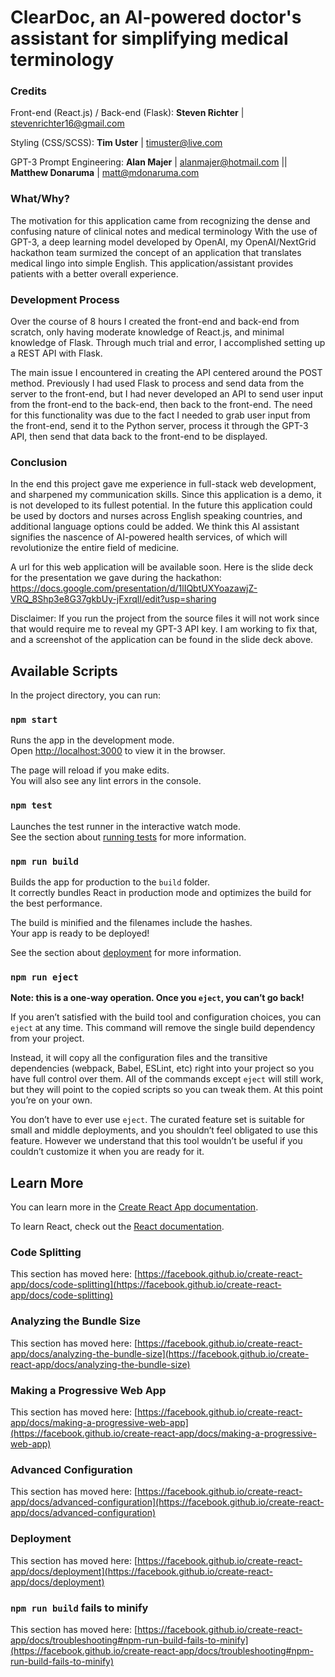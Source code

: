 # ClearDoc, an AI-powered doctor's assistant for simplifying medical terminology

### Credits
Front-end (React.js) / Back-end (Flask): **Steven Richter** | stevenrichter16@gmail.com

Styling (CSS/SCSS): **Tim Uster** | timuster@live.com

GPT-3 Prompt Engineering: **Alan Majer** | alanmajer@hotmail.com ||
                          **Matthew Donaruma** | matt@mdonaruma.com

### What/Why?
The motivation for this application came from recognizing the dense and confusing nature of clinical notes and medical terminology With the use of GPT-3, a deep learning model developed by OpenAI, my OpenAI/NextGrid hackathon team surmized the concept of an application that translates medical lingo into simple English. This application/assistant provides patients with a better overall experience.  

### Development Process

Over the course of 8 hours I created the front-end and back-end from scratch, only having moderate knowledge of React.js, and minimal knowledge of Flask. Through much trial and error, I accomplished setting up a REST API with Flask.

The main issue I encountered in creating the API centered around the POST method. Previously I had used Flask to process and send data from the server to the front-end, but I had never developed an API to send user input from the front-end to the back-end, then back to the front-end. The need for this functionality was due to the fact I needed to grab user input from the front-end, send it to the Python server, process it through the GPT-3 API, then send that data back to the front-end to be displayed. 

### Conclusion

In the end this project gave me experience in full-stack web development, and sharpened my communication skills. Since this application is a demo, it is not developed to its fullest potential. In the future this application could be used by doctors and nurses across English speaking countries, and additional language options could be added. We think this AI assistant signifies the nascence of AI-powered health services, of which will revolutionize the entire field of medicine.  

A url for this web application will be available soon. Here is the slide deck for the presentation we gave during the hackathon: https://docs.google.com/presentation/d/1lIQbtUXYoazawjZ-VRQ_8Shp3e8G37gkbUy-jFxrqlI/edit?usp=sharing

Disclaimer: If you run the project from the source files it will not work since that would require me to reveal my GPT-3 API key. I am working to fix that, and a screenshot of the application can be found in the slide deck above.

## Available Scripts

In the project directory, you can run:

### `npm start`

Runs the app in the development mode.\
Open [http://localhost:3000](http://localhost:3000) to view it in the browser.

The page will reload if you make edits.\
You will also see any lint errors in the console.

### `npm test`

Launches the test runner in the interactive watch mode.\
See the section about [running tests](https://facebook.github.io/create-react-app/docs/running-tests) for more information.

### `npm run build`

Builds the app for production to the `build` folder.\
It correctly bundles React in production mode and optimizes the build for the best performance.

The build is minified and the filenames include the hashes.\
Your app is ready to be deployed!

See the section about [deployment](https://facebook.github.io/create-react-app/docs/deployment) for more information.

### `npm run eject`

**Note: this is a one-way operation. Once you `eject`, you can’t go back!**

If you aren’t satisfied with the build tool and configuration choices, you can `eject` at any time. This command will remove the single build dependency from your project.

Instead, it will copy all the configuration files and the transitive dependencies (webpack, Babel, ESLint, etc) right into your project so you have full control over them. All of the commands except `eject` will still work, but they will point to the copied scripts so you can tweak them. At this point you’re on your own.

You don’t have to ever use `eject`. The curated feature set is suitable for small and middle deployments, and you shouldn’t feel obligated to use this feature. However we understand that this tool wouldn’t be useful if you couldn’t customize it when you are ready for it.

## Learn More

You can learn more in the [Create React App documentation](https://facebook.github.io/create-react-app/docs/getting-started).

To learn React, check out the [React documentation](https://reactjs.org/).

### Code Splitting

This section has moved here: [https://facebook.github.io/create-react-app/docs/code-splitting](https://facebook.github.io/create-react-app/docs/code-splitting)

### Analyzing the Bundle Size

This section has moved here: [https://facebook.github.io/create-react-app/docs/analyzing-the-bundle-size](https://facebook.github.io/create-react-app/docs/analyzing-the-bundle-size)

### Making a Progressive Web App

This section has moved here: [https://facebook.github.io/create-react-app/docs/making-a-progressive-web-app](https://facebook.github.io/create-react-app/docs/making-a-progressive-web-app)

### Advanced Configuration

This section has moved here: [https://facebook.github.io/create-react-app/docs/advanced-configuration](https://facebook.github.io/create-react-app/docs/advanced-configuration)

### Deployment

This section has moved here: [https://facebook.github.io/create-react-app/docs/deployment](https://facebook.github.io/create-react-app/docs/deployment)

### `npm run build` fails to minify

This section has moved here: [https://facebook.github.io/create-react-app/docs/troubleshooting#npm-run-build-fails-to-minify](https://facebook.github.io/create-react-app/docs/troubleshooting#npm-run-build-fails-to-minify)

